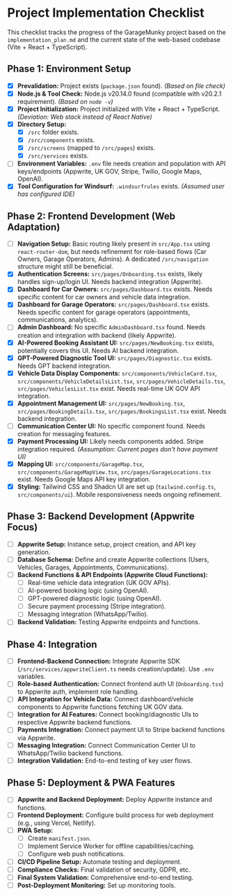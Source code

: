 # Project Implementation Checklist

This checklist tracks the progress of the GarageMunky project based on the `implementation_plan.md` and the current state of the web-based codebase (Vite + React + TypeScript).

## Phase 1: Environment Setup

-   [x] **Prevalidation:** Project exists (`package.json` found). *(Based on file check)*
-   [x] **Node.js & Tool Check:** Node.js v20.14.0 found (compatible with v20.2.1 requirement). *(Based on `node -v`)*
-   [x] **Project Initialization:** Project initialized with Vite + React + TypeScript. *(Deviation: Web stack instead of React Native)*
-   [x] **Directory Setup:**
    -   [x] `/src` folder exists.
    -   [x] `/src/components` exists.
    -   [x] `/src/screens` (mapped to `/src/pages`) exists.
    -   [x] `/src/services` exists.
-   [ ] **Environment Variables:** `.env` file needs creation and population with API keys/endpoints (Appwrite, UK GOV, Stripe, Twilio, Google Maps, OpenAI).
-   [x] **Tool Configuration for Windsurf:** `.windsurfrules` exists. *(Assumed user has configured IDE)*

## Phase 2: Frontend Development (Web Adaptation)

-   [ ] **Navigation Setup:** Basic routing likely present in `src/App.tsx` using `react-router-dom`, but needs refinement for role-based flows (Car Owners, Garage Operators, Admins). A dedicated `/src/navigation` structure might still be beneficial.
-   [x] **Authentication Screens:** `src/pages/Onboarding.tsx` exists, likely handles sign-up/login UI. Needs backend integration (Appwrite).
-   [x] **Dashboard for Car Owners:** `src/pages/Dashboard.tsx` exists. Needs specific content for car owners and vehicle data integration.
-   [x] **Dashboard for Garage Operators:** `src/pages/Dashboard.tsx` exists. Needs specific content for garage operators (appointments, communications, analytics).
-   [ ] **Admin Dashboard:** No specific `AdminDashboard.tsx` found. Needs creation and integration with backend (likely Appwrite).
-   [x] **AI-Powered Booking Assistant UI:** `src/pages/NewBooking.tsx` exists, potentially covers this UI. Needs AI backend integration.
-   [x] **GPT-Powered Diagnostic Tool UI:** `src/pages/Diagnostic.tsx` exists. Needs GPT backend integration.
-   [x] **Vehicle Data Display Components:** `src/components/VehicleCard.tsx`, `src/components/VehicleDetailsList.tsx`, `src/pages/VehicleDetails.tsx`, `src/pages/VehiclesList.tsx` exist. Needs real-time UK GOV API integration.
-   [x] **Appointment Management UI:** `src/pages/NewBooking.tsx`, `src/pages/BookingDetails.tsx`, `src/pages/BookingsList.tsx` exist. Needs backend integration.
-   [ ] **Communication Center UI:** No specific component found. Needs creation for messaging features.
-   [x] **Payment Processing UI:** Likely needs components added. Stripe integration required. *(Assumption: Current pages don't have payment UI)*
-   [x] **Mapping UI:** `src/components/GarageMap.tsx`, `src/components/GarageMapView.tsx`, `src/pages/GarageLocations.tsx` exist. Needs Google Maps API key integration.
-   [x] **Styling:** Tailwind CSS and Shadcn UI are set up (`tailwind.config.ts`, `src/components/ui`). Mobile responsiveness needs ongoing refinement.

## Phase 3: Backend Development (Appwrite Focus)

-   [ ] **Appwrite Setup:** Instance setup, project creation, and API key generation.
-   [ ] **Database Schema:** Define and create Appwrite collections (Users, Vehicles, Garages, Appointments, Communications).
-   [ ] **Backend Functions & API Endpoints (Appwrite Cloud Functions):**
    -   [ ] Real-time vehicle data integration (UK GOV APIs).
    -   [ ] AI-powered booking logic (using OpenAI).
    -   [ ] GPT-powered diagnostic logic (using OpenAI).
    -   [ ] Secure payment processing (Stripe integration).
    -   [ ] Messaging integration (WhatsApp/Twilio).
-   [ ] **Backend Validation:** Testing Appwrite endpoints and functions.

## Phase 4: Integration

-   [ ] **Frontend-Backend Connection:** Integrate Appwrite SDK (`/src/services/appwriteClient.ts` needs creation/update). Use `.env` variables.
-   [ ] **Role-based Authentication:** Connect frontend auth UI (`Onboarding.tsx`) to Appwrite auth, implement role handling.
-   [ ] **API Integration for Vehicle Data:** Connect dashboard/vehicle components to Appwrite functions fetching UK GOV data.
-   [ ] **Integration for AI Features:** Connect booking/diagnostic UIs to respective Appwrite backend functions.
-   [ ] **Payments Integration:** Connect payment UI to Stripe backend functions via Appwrite.
-   [ ] **Messaging Integration:** Connect Communication Center UI to WhatsApp/Twilio backend functions.
-   [ ] **Integration Validation:** End-to-end testing of key user flows.

## Phase 5: Deployment & PWA Features

-   [ ] **Appwrite and Backend Deployment:** Deploy Appwrite instance and functions.
-   [ ] **Frontend Deployment:** Configure build process for web deployment (e.g., using Vercel, Netlify).
-   [ ] **PWA Setup:**
    -   [ ] Create `manifest.json`.
    -   [ ] Implement Service Worker for offline capabilities/caching.
    -   [ ] Configure web push notifications.
-   [ ] **CI/CD Pipeline Setup:** Automate testing and deployment.
-   [ ] **Compliance Checks:** Final validation of security, GDPR, etc.
-   [ ] **Final System Validation:** Comprehensive end-to-end testing.
-   [ ] **Post-Deployment Monitoring:** Set up monitoring tools.
